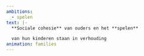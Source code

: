```yaml
---
ambitions:
  - spelen
text: |-
  **Sociale cohesie** van ouders en het **spelen**

  van hun kinderen staan in verhouding
animation: families
---
```

